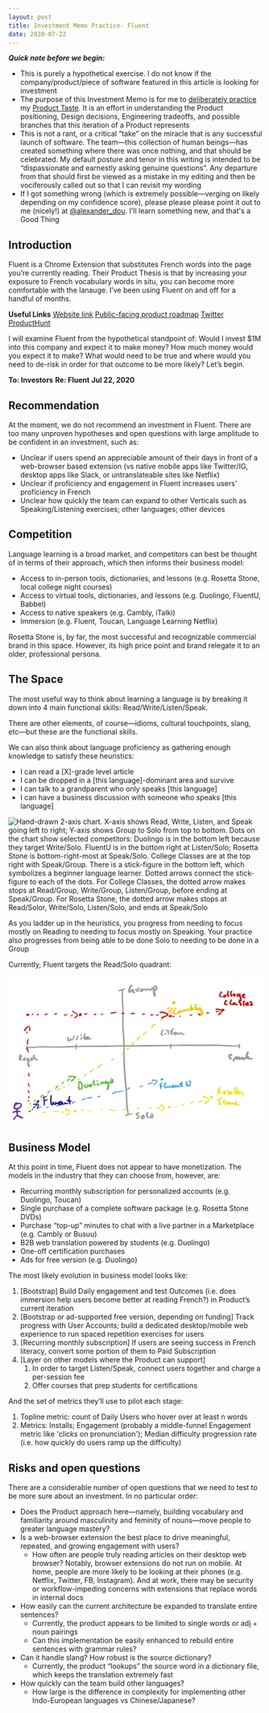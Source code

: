 ```yaml
---
layout: post
title: Investment Memo Practice- Fluent
date: 2020-07-22
---
```


***Quick note before we begin:***
* This is purely a hypothetical exercise. I do not know if the company/product/piece of software featured in this article is looking for investment
* The purpose of this Investment Memo is for me to [deliberately practice](https://commoncog.com/blog/so-good-they-cant-ignore-you/#dodeliberatepractice) my [Product Taste](https://www.evernote.com/l/ArLTsgomZARKW5ci-eTDQQ0XOhN62MARpFY). It is an effort in understanding the Product positioning, Design decisions, Engineering tradeoffs, and possible branches that this iteration of a Product represents
* This is not a rant, or a critical “take” on the miracle that is any successful launch of software. The team—this collection of human beings—has created something where there was once nothing, and that should be celebrated. My default posture and tenor in this writing is intended to be “dispassionate and earnestly asking genuine questions”. Any departure from that should first be viewed as a mistake in my editing and then be vociferously called out so that I can revisit my wording
* If I got something wrong (which is extremely possible—verging on likely depending on my confidence score), please please please point it out to me (nicely!) at [@alexander_dou](https://twitter.com/alexander_dou). I'll learn something new, and that's a Good Thing


## Introduction
Fluent is a Chrome Extension that substitutes French words into the page you’re currently reading. Their Product Thesis is that by increasing your exposure to French vocabulary words in situ, you can become more comfortable with the lanauge. I’ve been using Fluent on and off for a handful of months. 

**Useful Links**
[Website link](https://www.usefluent.co/)
[Public-facing product roadmap](https://feedback.usefluent.co/)
[Twitter](https://twitter.com/usefluent)
[ProductHunt](https://www.producthunt.com/posts/fluent-2)

I will examine Fluent from the hypothetical standpoint of: Would I invest $1M into this company and expect it to make money? How much money would you expect it to make? What would need to be true and where would you need to de-risk in order for that outcome to be more likely? Let’s begin.


**To: Investors**
**Re: Fluent**
**Jul 22, 2020**

## Recommendation
At the moment, we do not recommend an investment in Fluent. There are too many unproven hypotheses and open questions with large amplitude to be confident in an investment, such as:
* Unclear if users spend an appreciable amount of their days in front of a web-browser based extension (vs native mobile apps like Twitter/IG, desktop apps like Slack, or untranslateable sites like Netflix)
* Unclear if proficiency and engagement in Fluent increases users' proficiency in French
* Unclear how quickly the team can expand to other Verticals such as Speaking/Listening exercises; other languages; other devices


## Competition
Language learning is a broad market, and competitors can best be thought of in terms of their approach, which then informs their business model:
* Access to in-person tools, dictionaries, and lessons (e.g. Rosetta Stone, local college night courses) 
* Access to virtual tools, dictionaries, and lessons (e.g. Duolingo, FluentU, Babbel)
* Access to native speakers (e.g. Cambly, iTalki) 
* Immersion (e.g. Fluent, Toucan, Language Learning Netflix)

Rosetta Stone is, by far, the most successful and recognizable commercial brand in this space. However, its high price point and brand relegate it to an older, professional persona. 

## The Space
The most useful way to think about learning a language is by breaking it down into 4 main functional skills: Read/Write/Listen/Speak.

There are other elements, of course—idioms, cultural touchpoints, slang, etc—but these are the functional skills. 

We can also think about language proficiency as gathering enough knowledge to satisfy these heuristics:
* I can read a [X]-grade level article
* I can be dropped in a [this language]-dominant area and survive
* I can talk to a grandparent who only speaks [this language]
* I can have a business discussion with someone who speaks [this language] 

![Hand-drawn 2-axis chart. X-axis shows Read, Write, Listen, and Speak going left to right; Y-axis shows Group to Solo from top to bottom. Dots on the chart show selected competitors: Duolingo is in the bottom left because they target Write/Solo. FluentU is in the bottom right at Listen/Solo; Rosetta Stone is bottom-right-most at Speak/Solo. College Classes are at the top right with Speak/Group. There is a stick-figure in the bottom left, which symbolizes a beginner language learner. Dotted arrows connect the stick-figure to each of the dots. For College Classes, the dotted arrow makes stops at Read/Group, Write/Group, Listen/Group, before ending at Speak/Group. For Rosetta Stone, the dotted arrow makes stops at Read/Solor, Write/Solo, Listen/Solo, and ends at Speak/Solo](/assets/images/languages.png)

As you ladder up in the heuristics, you progress from needing to focus mostly on Reading to needing to focus mostly on Speaking. Your practice also progresses from being able to be done Solo to needing to be done in a Group

Currently, Fluent targets the Read/Solo quadrant:

![Same chart as above, but with Fluent included. It exists in the bottom-left corner, at Read/Solo](/assets/images/languages_fluent.png)


## Business Model
At this point in time, Fluent does not appear to have monetization. The models in the industry that they can choose from, however, are:
* Recurring monthly subscription for personalized accounts (e.g. Duolingo, Toucan)
* Single purchase of a complete software package (e.g. Rosetta Stone DVDs)
* Purchase “top-up” minutes to chat with a live partner in a Marketplace (e.g. Cambly or Busuu)
* B2B web translation powered by students (e.g. Duolingo)
* One-off certification purchases
* Ads for free version (e.g. Duolingo)

The most likely evolution in business model looks like:
1. [Bootstrap] Build Daily engagement and test Outcomes (i.e. does immersion help users become better at reading French?) in Product’s current iteration
2. [Bootstrap or ad-supported free version, depending on funding] Track progress with User Accounts; build a dedicated desktop/mobile web experience to run spaced repetition exercises for users
3. [Recurring monthly subscription] If users are seeing success in French literacy, convert some portion of them to Paid Subscription
4. [Layer on other models where the Product can support]
    1. In order to target Listen/Speak, connect users together and charge a per-session fee
    2. Offer courses that prep students for certifications

And the set of metrics they’ll use to pilot each stage:
1. Topline metric: count of Daily Users who hover over at least n words
2. Metrics: Installs; Engagement (probably a middle-funnel Engagement metric like 'clicks on pronunciation'); Median difficulty progression rate (i.e. how quickly do users ramp up the difficulty)


## Risks and open questions
There are a considerable number of open questions that we need to test to be more sure about an investment. In no particular order:
* Does the Product approach here—namely, building vocabulary and familiarity around masculinity and feminity of nouns—move people to greater language mastery? 
* Is a web-browser extension the best place to drive meaningful, repeated, and growing engagement with users?
    * How often are people truly reading articles on their desktop web browser? Notably, browser extensions do not run on mobile. At home, people are more likely to be looking at their phones (e.g. Netflix, Twitter, FB, Instagram). And at work, there may be security or workflow-impeding concerns with extensions that replace words in internal docs
* How easily can the current architecture be expanded to translate entire sentences?
    * Currently, the product appears to be limited to single words or adj + noun pairings
    * Can this implementation be easily enhanced to rebuild entire sentences with grammar rules?
* Can it handle slang? How robust is the source dictionary?
    * Currently, the product “lookups” the source word in a dictionary file, which keeps the translation extremely fast 
* How quickly can the team build other languages? 
    * How large is the difference in complexity for implementing other Indo-European languages vs Chinese/Japanese? 



